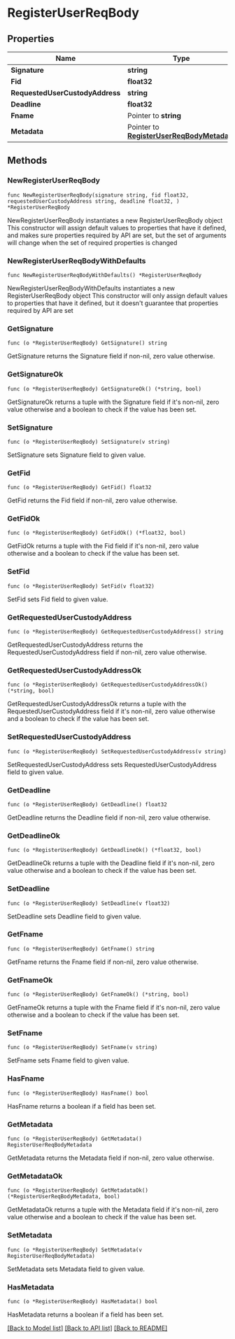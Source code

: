 # RegisterUserReqBody

## Properties

Name | Type | Description | Notes
------------ | ------------- | ------------- | -------------
**Signature** | **string** |  | 
**Fid** | **float32** |  | 
**RequestedUserCustodyAddress** | **string** |  | 
**Deadline** | **float32** |  | 
**Fname** | Pointer to **string** |  | [optional] 
**Metadata** | Pointer to [**RegisterUserReqBodyMetadata**](RegisterUserReqBodyMetadata.md) |  | [optional] 

## Methods

### NewRegisterUserReqBody

`func NewRegisterUserReqBody(signature string, fid float32, requestedUserCustodyAddress string, deadline float32, ) *RegisterUserReqBody`

NewRegisterUserReqBody instantiates a new RegisterUserReqBody object
This constructor will assign default values to properties that have it defined,
and makes sure properties required by API are set, but the set of arguments
will change when the set of required properties is changed

### NewRegisterUserReqBodyWithDefaults

`func NewRegisterUserReqBodyWithDefaults() *RegisterUserReqBody`

NewRegisterUserReqBodyWithDefaults instantiates a new RegisterUserReqBody object
This constructor will only assign default values to properties that have it defined,
but it doesn't guarantee that properties required by API are set

### GetSignature

`func (o *RegisterUserReqBody) GetSignature() string`

GetSignature returns the Signature field if non-nil, zero value otherwise.

### GetSignatureOk

`func (o *RegisterUserReqBody) GetSignatureOk() (*string, bool)`

GetSignatureOk returns a tuple with the Signature field if it's non-nil, zero value otherwise
and a boolean to check if the value has been set.

### SetSignature

`func (o *RegisterUserReqBody) SetSignature(v string)`

SetSignature sets Signature field to given value.


### GetFid

`func (o *RegisterUserReqBody) GetFid() float32`

GetFid returns the Fid field if non-nil, zero value otherwise.

### GetFidOk

`func (o *RegisterUserReqBody) GetFidOk() (*float32, bool)`

GetFidOk returns a tuple with the Fid field if it's non-nil, zero value otherwise
and a boolean to check if the value has been set.

### SetFid

`func (o *RegisterUserReqBody) SetFid(v float32)`

SetFid sets Fid field to given value.


### GetRequestedUserCustodyAddress

`func (o *RegisterUserReqBody) GetRequestedUserCustodyAddress() string`

GetRequestedUserCustodyAddress returns the RequestedUserCustodyAddress field if non-nil, zero value otherwise.

### GetRequestedUserCustodyAddressOk

`func (o *RegisterUserReqBody) GetRequestedUserCustodyAddressOk() (*string, bool)`

GetRequestedUserCustodyAddressOk returns a tuple with the RequestedUserCustodyAddress field if it's non-nil, zero value otherwise
and a boolean to check if the value has been set.

### SetRequestedUserCustodyAddress

`func (o *RegisterUserReqBody) SetRequestedUserCustodyAddress(v string)`

SetRequestedUserCustodyAddress sets RequestedUserCustodyAddress field to given value.


### GetDeadline

`func (o *RegisterUserReqBody) GetDeadline() float32`

GetDeadline returns the Deadline field if non-nil, zero value otherwise.

### GetDeadlineOk

`func (o *RegisterUserReqBody) GetDeadlineOk() (*float32, bool)`

GetDeadlineOk returns a tuple with the Deadline field if it's non-nil, zero value otherwise
and a boolean to check if the value has been set.

### SetDeadline

`func (o *RegisterUserReqBody) SetDeadline(v float32)`

SetDeadline sets Deadline field to given value.


### GetFname

`func (o *RegisterUserReqBody) GetFname() string`

GetFname returns the Fname field if non-nil, zero value otherwise.

### GetFnameOk

`func (o *RegisterUserReqBody) GetFnameOk() (*string, bool)`

GetFnameOk returns a tuple with the Fname field if it's non-nil, zero value otherwise
and a boolean to check if the value has been set.

### SetFname

`func (o *RegisterUserReqBody) SetFname(v string)`

SetFname sets Fname field to given value.

### HasFname

`func (o *RegisterUserReqBody) HasFname() bool`

HasFname returns a boolean if a field has been set.

### GetMetadata

`func (o *RegisterUserReqBody) GetMetadata() RegisterUserReqBodyMetadata`

GetMetadata returns the Metadata field if non-nil, zero value otherwise.

### GetMetadataOk

`func (o *RegisterUserReqBody) GetMetadataOk() (*RegisterUserReqBodyMetadata, bool)`

GetMetadataOk returns a tuple with the Metadata field if it's non-nil, zero value otherwise
and a boolean to check if the value has been set.

### SetMetadata

`func (o *RegisterUserReqBody) SetMetadata(v RegisterUserReqBodyMetadata)`

SetMetadata sets Metadata field to given value.

### HasMetadata

`func (o *RegisterUserReqBody) HasMetadata() bool`

HasMetadata returns a boolean if a field has been set.


[[Back to Model list]](../README.md#documentation-for-models) [[Back to API list]](../README.md#documentation-for-api-endpoints) [[Back to README]](../README.md)


